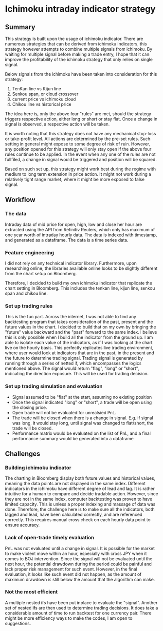 # Ichimoku intraday indicator strategy

## Summary
This strategy is built upon the usage of ichimoku indicator. There are numerous strategies that can be derived from ichimoku indicators, this strategy however attempts to combine multiple signals from ichimoku. By waiting for multiple signal before making a trade entry, I hope that it can improve the profitability of the ichimoku strategy that only relies on single signal. 
 
Below signals from the ichimoku have been taken into consideration for this strategy:
1. TenKan line vs Kijun line
2. Senkou span, or cloud crossover
3. current price vs ichimoku cloud
4. Chikou line vs historical price

The idea here is, only the above four "rules" are met, should the strategy triggers respective action, either long or short or stay flat. Once a change in signal is observed, a respective action will be taken.  

It is worth noting that this strategy does not have any mechanical stop-loss or take-profit level. All actions are determined by the pre-set rules. Such setting in general might expose to some degree of risk of ruin. However, any position opened for this strategy will only stay open if the above four rules continue to be applied. In the event when any one of the rules are not fullfiled, a change in signal would be triggered and position will be squared.  

Based on such set up, this strategy might work best during the regime with medium to long term extension in price action. It might not work during a relatively tight range market, where it might be more exposed to false signal. 

## Workflow
### The data
Intraday data of mid price for open, high, low and close her hour are extracted using the API from Refinitiv Reuters, which only has maximum of one year worth of intraday hourly data.
The data is indexed with timestamp, and generated as a dataframe. The data is a time series data. 

### Feature engineering
I did not rely on any technical indicator library. Furthermore, upon researching online, the libraries available online looks to be slightly different from the chart setup on Bloomberg.  

Therefore, I decided to build my own ichimoku indicator that replicate the chart setting in Bloomberg. This includes the tenkan line, kijun line, senkou span and chikou line.

### Set up trading rules
This is the fun part. Across the internet, I was not able to find any backtesting program that takes consideration of the past, present and the future values in the chart.  I decided to build that on my own by bringing the "future" value backward and the "past" forward to the same index. I believe this is only possible when I build all the indicator from the ground up. I am able to isolate each value of the indicators, as if I was looking at the chart live on the hourly basis. This perfectly replicates live trading environment, where user would look at indicators that are in the past, in the present and the future to determine trading signal. Trading signal is generated by running through a series of netted if, which encompasses the logics mentioned above. The signal would return "flag", "long" or "short", indicating the direction exposure. This will be used for trading decision. 

### Set up trading simulation and evaluation
- Signal assumed to be "flat" at the start, assuming no existing position
- Once the signal indicated "long" or "short", a trade will be open using the closing price. 
- Open trade will not be evaluated for unrealsied PnL. 
- The trade will be closed when there is a change in signal. E.g. if signal was long, it would stay long, until signal was changed to flat/short, the trade will be closed.
- Performance matrix would be evaluated on the list of PnL, and a final performance summary would be generated into a dataframe

  
## Challenges
### Building ichimoku indicator
The charting in Bloomberg display both future values and historical values, meaning the data points are not displayed in the same index. Different indicators in the ichimoku have different degree of lead and lag. It is rather intuitive for a human to compare and decide tradable action. However, since they are not in the same index, computer backtesting was proven to have limited capacity. This is unless a proper indexing and massage of data was done. Therefore, the challenge here is to make sure all the indicators, both lagged and lead, have been calculated correctly, and are referenced correctly. This requires manual cross check on each hourly data point to ensure accuracy. 

### Lack of open-trade timely evaluation
PnL was not evaluated until a change in signal. It is possible for the market to make violent move within an hour, especially with cross JPY when it comes to BOJ intervention. Since the signal will not be evaluated until the next hour, the potential drawdown during the period could be painful and lack proper risk management for such event. However, in the final evaluation, it looks like such event did not happen, as the amount of maximum drawdown is still below the amount that the algorithm can make. 

### Not the most efficient
A multiple nested ifs have been put inplace to evaluate the "signal". Another set of nested ifs are then used to determine trading decisions. It does take a considerable amount of time to run backtest for one currency pair. There might be more efficiency ways to make the codes, I am open to suggestions.
